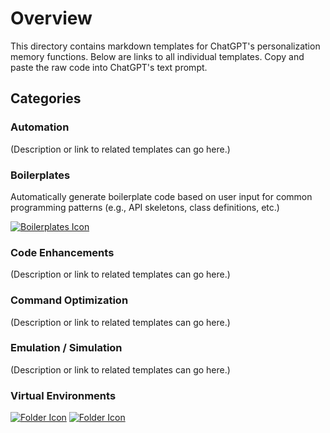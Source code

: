 # Overview

This directory contains markdown templates for ChatGPT's personalization memory functions. Below are links to all individual templates. Copy and paste the raw code into ChatGPT's text prompt.

## Categories

### Automation
(Description or link to related templates can go here.)

### Boilerplates
Automatically generate boilerplate code based on user input for common programming patterns (e.g., API skeletons, class definitions, etc.)

[![Boilerplates Icon](https://img.icons8.com/?size=50&id=59943&format=png&color=000000)](IAF.md)

### Code Enhancements
(Description or link to related templates can go here.)

### Command Optimization
(Description or link to related templates can go here.)

### Emulation / Simulation
(Description or link to related templates can go here.)

### Virtual Environments
[![Folder Icon](https://img.icons8.com/?size=50&id=59943&format=png&color=000000)](DIST.md)
[![Folder Icon](https://img.icons8.com/?size=50&id=59943&format=png&color=000000)](ASCE.md)
